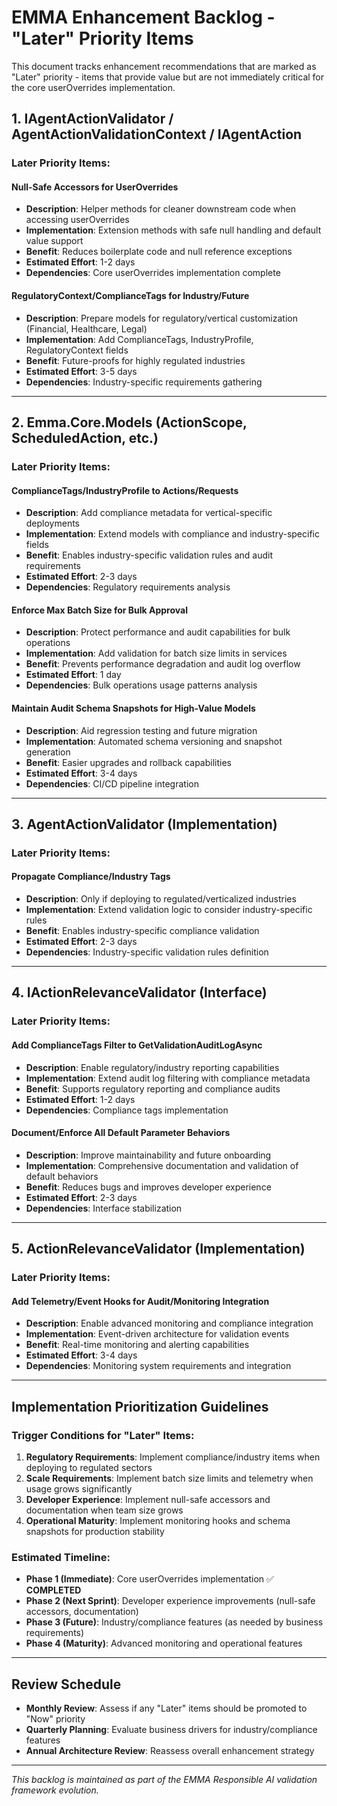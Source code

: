 # EMMA Enhancement Backlog - "Later" Priority Items

This document tracks enhancement recommendations that are marked as "Later" priority - items that provide value but are not immediately critical for the core userOverrides implementation.

## **1. IAgentActionValidator / AgentActionValidationContext / IAgentAction**

### **Later Priority Items:**

#### **Null-Safe Accessors for UserOverrides**
- **Description**: Helper methods for cleaner downstream code when accessing userOverrides
- **Implementation**: Extension methods with safe null handling and default value support
- **Benefit**: Reduces boilerplate code and null reference exceptions
- **Estimated Effort**: 1-2 days
- **Dependencies**: Core userOverrides implementation complete

#### **RegulatoryContext/ComplianceTags for Industry/Future**
- **Description**: Prepare models for regulatory/vertical customization (Financial, Healthcare, Legal)
- **Implementation**: Add ComplianceTags, IndustryProfile, RegulatoryContext fields
- **Benefit**: Future-proofs for highly regulated industries
- **Estimated Effort**: 3-5 days
- **Dependencies**: Industry-specific requirements gathering

---

## **2. Emma.Core.Models (ActionScope, ScheduledAction, etc.)**

### **Later Priority Items:**

#### **ComplianceTags/IndustryProfile to Actions/Requests**
- **Description**: Add compliance metadata for vertical-specific deployments
- **Implementation**: Extend models with compliance and industry-specific fields
- **Benefit**: Enables industry-specific validation rules and audit requirements
- **Estimated Effort**: 2-3 days
- **Dependencies**: Regulatory requirements analysis

#### **Enforce Max Batch Size for Bulk Approval**
- **Description**: Protect performance and audit capabilities for bulk operations
- **Implementation**: Add validation for batch size limits in services
- **Benefit**: Prevents performance degradation and audit log overflow
- **Estimated Effort**: 1 day
- **Dependencies**: Bulk operations usage patterns analysis

#### **Maintain Audit Schema Snapshots for High-Value Models**
- **Description**: Aid regression testing and future migration
- **Implementation**: Automated schema versioning and snapshot generation
- **Benefit**: Easier upgrades and rollback capabilities
- **Estimated Effort**: 3-4 days
- **Dependencies**: CI/CD pipeline integration

---

## **3. AgentActionValidator (Implementation)**

### **Later Priority Items:**

#### **Propagate Compliance/Industry Tags**
- **Description**: Only if deploying to regulated/verticalized industries
- **Implementation**: Extend validation logic to consider industry-specific rules
- **Benefit**: Enables industry-specific compliance validation
- **Estimated Effort**: 2-3 days
- **Dependencies**: Industry-specific validation rules definition

---

## **4. IActionRelevanceValidator (Interface)**

### **Later Priority Items:**

#### **Add ComplianceTags Filter to GetValidationAuditLogAsync**
- **Description**: Enable regulatory/industry reporting capabilities
- **Implementation**: Extend audit log filtering with compliance metadata
- **Benefit**: Supports regulatory reporting and compliance audits
- **Estimated Effort**: 1-2 days
- **Dependencies**: Compliance tags implementation

#### **Document/Enforce All Default Parameter Behaviors**
- **Description**: Improve maintainability and future onboarding
- **Implementation**: Comprehensive documentation and validation of default behaviors
- **Benefit**: Reduces bugs and improves developer experience
- **Estimated Effort**: 2-3 days
- **Dependencies**: Interface stabilization

---

## **5. ActionRelevanceValidator (Implementation)**

### **Later Priority Items:**

#### **Add Telemetry/Event Hooks for Audit/Monitoring Integration**
- **Description**: Enable advanced monitoring and compliance integration
- **Implementation**: Event-driven architecture for validation events
- **Benefit**: Real-time monitoring and alerting capabilities
- **Estimated Effort**: 3-4 days
- **Dependencies**: Monitoring system requirements and integration

---

## **Implementation Prioritization Guidelines**

### **Trigger Conditions for "Later" Items:**

1. **Regulatory Requirements**: Implement compliance/industry items when deploying to regulated sectors
2. **Scale Requirements**: Implement batch size limits and telemetry when usage grows significantly
3. **Developer Experience**: Implement null-safe accessors and documentation when team size grows
4. **Operational Maturity**: Implement monitoring hooks and schema snapshots for production stability

### **Estimated Timeline:**

- **Phase 1 (Immediate)**: Core userOverrides implementation ✅ **COMPLETED**
- **Phase 2 (Next Sprint)**: Developer experience improvements (null-safe accessors, documentation)
- **Phase 3 (Future)**: Industry/compliance features (as needed by business requirements)
- **Phase 4 (Maturity)**: Advanced monitoring and operational features

---

## **Review Schedule**

- **Monthly Review**: Assess if any "Later" items should be promoted to "Now" priority
- **Quarterly Planning**: Evaluate business drivers for industry/compliance features
- **Annual Architecture Review**: Reassess overall enhancement strategy

---

*This backlog is maintained as part of the EMMA Responsible AI validation framework evolution.*
